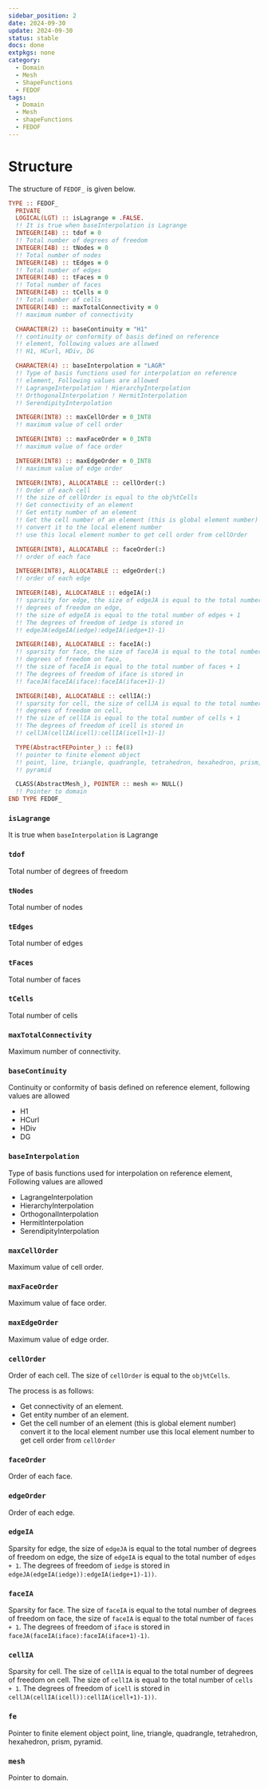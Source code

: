 ```yaml
---
sidebar_position: 2
date: 2024-09-30 
update: 2024-09-30 
status: stable
docs: done
extpkgs: none
category: 
  - Domain
  - Mesh
  - ShapeFunctions
  - FEDOF
tags: 
  - Domain
  - Mesh
  - shapeFunctions
  - FEDOF
---
```


# Structure

The structure of `FEDOF_` is given below.

```fortran
TYPE :: FEDOF_
  PRIVATE
  LOGICAL(LGT) :: isLagrange = .FALSE.
  !! It is true when baseInterpolation is Lagrange
  INTEGER(I4B) :: tdof = 0
  !! Total number of degrees of freedom
  INTEGER(I4B) :: tNodes = 0
  !! Total number of nodes
  INTEGER(I4B) :: tEdges = 0
  !! Total number of edges
  INTEGER(I4B) :: tFaces = 0
  !! Total number of faces
  INTEGER(I4B) :: tCells = 0
  !! Total number of cells
  INTEGER(I4B) :: maxTotalConnectivity = 0
  !! maximum number of connectivity

  CHARACTER(2) :: baseContinuity = "H1"
  !! continuity or conformity of basis defined on reference
  !! element, following values are allowed
  !! H1, HCurl, HDiv, DG

  CHARACTER(4) :: baseInterpolation = "LAGR"
  !! Type of basis functions used for interpolation on reference
  !! element, Following values are allowed
  !! LagrangeInterpolation ! HierarchyInterpolation
  !! OrthogonalInterpolation ! HermitInterpolation
  !! SerendipityInterpolation

  INTEGER(INT8) :: maxCellOrder = 0_INT8
  !! maximum value of cell order

  INTEGER(INT8) :: maxFaceOrder = 0_INT8
  !! maximum value of face order

  INTEGER(INT8) :: maxEdgeOrder = 0_INT8
  !! maximum value of edge order

  INTEGER(INT8), ALLOCATABLE :: cellOrder(:)
  !! Order of each cell
  !! the size of cellOrder is equal to the obj%tCells
  !! Get connectivity of an element
  !! Get entity number of an element
  !! Get the cell number of an element (this is global element number)
  !! convert it to the local element number
  !! use this local element number to get cell order from cellOrder

  INTEGER(INT8), ALLOCATABLE :: faceOrder(:)
  !! order of each face

  INTEGER(INT8), ALLOCATABLE :: edgeOrder(:)
  !! order of each edge

  INTEGER(I4B), ALLOCATABLE :: edgeIA(:)
  !! sparsity for edge, the size of edgeJA is equal to the total number of
  !! degrees of freedom on edge,
  !! the size of edgeIA is equal to the total number of edges + 1
  !! The degrees of freedom of iedge is stored in
  !! edgeJA(edgeIA(iedge):edgeIA(iedge+1)-1)

  INTEGER(I4B), ALLOCATABLE :: faceIA(:)
  !! sparsity for face, the size of faceJA is equal to the total number of
  !! degrees of freedom on face,
  !! the size of faceIA is equal to the total number of faces + 1
  !! The degrees of freedom of iface is stored in
  !! faceJA(faceIA(iface):faceIA(iface+1)-1)

  INTEGER(I4B), ALLOCATABLE :: cellIA(:)
  !! sparsity for cell, the size of cellJA is equal to the total number of
  !! degrees of freedom on cell,
  !! the size of cellIA is equal to the total number of cells + 1
  !! The degrees of freedom of icell is stored in
  !! cellJA(cellIA(icell):cellIA(icell+1)-1)

  TYPE(AbstractFEPointer_) :: fe(8)
  !! pointer to finite element object
  !! point, line, triangle, quadrangle, tetrahedron, hexahedron, prism,
  !! pyramid

  CLASS(AbstractMesh_), POINTER :: mesh => NULL()
  !! Pointer to domain
END TYPE FEDOF_
```

### `isLagrange`

It is true when `baseInterpolation` is Lagrange

### `tdof`

Total number of degrees of freedom

### `tNodes`

Total number of nodes

### `tEdges`

Total number of edges

### `tFaces`

Total number of faces

### `tCells`

Total number of cells

### `maxTotalConnectivity`

Maximum number of connectivity.

### `baseContinuity`

Continuity or conformity of basis defined on reference element, following values are allowed

- H1
- HCurl
- HDiv
- DG

### `baseInterpolation`

Type of basis functions used for interpolation on reference element, Following values are allowed

- LagrangeInterpolation
- HierarchyInterpolation
- OrthogonalInterpolation
- HermitInterpolation
- SerendipityInterpolation

### `maxCellOrder`

Maximum value of cell order.

### `maxFaceOrder`

Maximum value of face order.

### `maxEdgeOrder`

Maximum value of edge order.

### `cellOrder`

Order of each cell. The size of `cellOrder` is equal to the `obj%tCells`.

The process is as follows:

- Get connectivity of an element.
- Get entity number of an element.
- Get the cell number of an element (this is global element number) convert it to the local element number use this local element number to get cell order from `cellOrder`

### `faceOrder`

Order of each face.

### `edgeOrder`

Order of each edge.

### `edgeIA`

Sparsity for edge, the size of `edgeJA` is equal to the total number of degrees of freedom on edge, the size of `edgeIA` is equal to the total number of `edges + 1`. The degrees of freedom of `iedge` is stored in `edgeJA(edgeIA(iedge)):edgeIA(iedge+1)-1))`.

### `faceIA`

Sparsity for face. The size of `faceIA` is equal to the total number of degrees of freedom on face, the size of `faceIA` is equal to the total number of `faces + 1`. The degrees of freedom of `iface` is stored in `faceJA(faceIA(iface):faceIA(iface+1)-1)`.

### `cellIA`

Sparsity for cell. The size of `cellIA` is equal to the total number of degrees of freedom on cell. The size of `cellIA` is equal to the total number of `cells + 1`. The degrees of freedom of `icell` is stored in `cellJA(cellIA(icell)):cellIA(icell+1)-1))`.

### `fe`

Pointer to finite element object point, line, triangle, quadrangle, tetrahedron, hexahedron, prism, pyramid.

### `mesh`

Pointer to domain.
